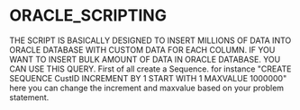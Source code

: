 # ORACLE_SCRIPTING
THE SCRIPT IS BASICALLY DESIGNED TO INSERT MILLIONS OF DATA INTO ORACLE DATABASE WITH CUSTOM DATA FOR EACH COLUMN.
IF YOU WANT TO INSERT BULK AMOUNT OF DATA IN ORACLE DATABASE. YOU CAN USE THIS QUERY.
First of all create a Sequence. for instance
"CREATE SEQUENCE CustID
INCREMENT BY 1
START WITH 1
MAXVALUE 1000000"
here you can change the increment and maxvalue based on your problem statement.
